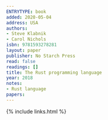 ```yaml
---
ENTRYTYPE: book
added: 2020-05-04
address: USA
authors:
- Steve Klabnik
- Carol Nichols
isbn: 9781593278281
layout: paper
publisher: No Starch Press
read: false
readings: []
title: The Rust programming language
year: 2018
notes:
- Rust language
papers:
---
```

{% include links.html %}
